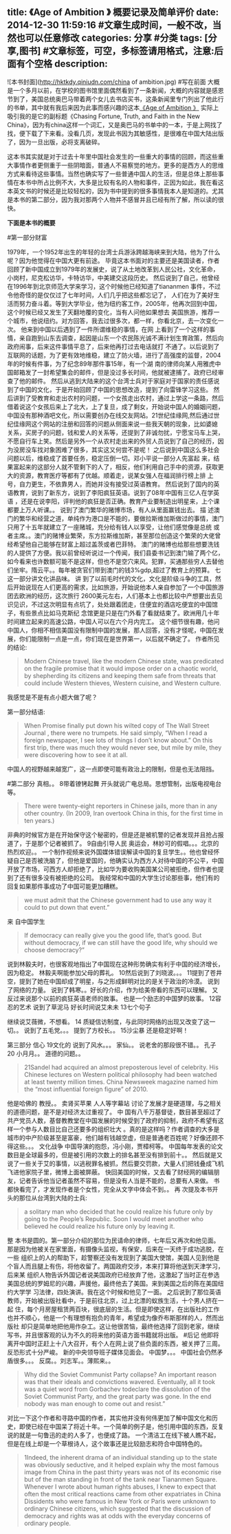 title:  《Age of Ambition 》 概要记录及简单评价
date: 2014-12-30 11:59:16 #文章生成时间，一般不改，当然也可以任意修改
categories: 分享 #分类
tags: [分享,图书] #文章标签，可空，多标签请用格式，注意:后面有个空格
description:  
---


![本书封面](http://hktkdy.qiniudn.com/china of ambition.jpg)
#写在前面
大概是一个多月以前，在学校的图书馆里面偶然看到了一条新闻，大概的内容就是感恩节到了，美国总统奥巴马带着两个女儿去书店买书，这条新闻里专门列出了他此行的书单，其中就有我后来因为此事而感兴趣的这本[《Age of Ambition 》](http://book.douban.com/subject/25740186/)  实际上吸引我的是它的副标题《Chasing Fortune, Truth, and Faith in the New China》，因为有china这样一个词汇，又是奥巴马的书单中的一本，于是上网找了找，便下载了下来看。没看几页，发现此书因为其敏感性，是很难在中国大陆出版了，因为一旦出版，必将支离破碎。

这本书其实就是对于过去十年里中国社会发生的一些重大的事情的回顾，而这些重大事情作者更侧重于一些阴暗面，普通人不易察觉的地方。更多的是西方人的思维方式来看待这些事情。当然也确实写了一些普通中国人的生活，但是总体上那些事情在本书中所占比例不大，大多是比较有名的人物和事件，正因为如此，我在看这本英文书的时候还是比较轻松的，因为书中提到的很多事情我本人是知道的。尤其是本书的第二部分，因为我对那两个人物并不感冒并且已经有所了解，所以读的很快。

**下面是本书的概要**

#第一部分财富

1979年，一个1952年出生的年轻的台湾士兵游泳跨越海峡来到大陆，他为了什么呢？因为他觉得在中国大更有前途。
毕竟这本书面对的主要还是美国读者，作者回顾了新中国成立到1979年的发展史，说了从土地改革到人民公社，文化革命，小岗村，尼克松访华，卡特访华，中美建交这段历史。
然后说到了自己，他曾经在1996年到北京师范大学来学习，这个时候他已经知道了tiananmen 事件，不过令他奇怪的是仅仅过了七年时间，人们几乎把这些都忘记了， 人们在为了美好生活而努力奋斗着。等到大学毕业，他为纽约客工作，2005年，他再次回到中国，这个时候已经又发生了天翻地覆的变化，当有人问他如果想去 美国旅游，推荐一个城市，他说纽约。对方回答，我去过很多次，都一样，你看北京，去一次变化一次。
他来到中国以后遇到了一件所谓维稳的事情，在网 上看到了一个这样的事情，亲自跑到山东去调查，起因是山东一个农民陈光诚不满计划生育政策，然后向政府闹事，后来这件事情平息了，后来他再打过去电话就打 不通了。以后说到了互联网的话题，为了更有效地维稳，建立了防火墙，进行了高强度的监督，2004年的时候有件事，为了纪念89年那件事15年，有一个湖 南的律师向某人用雅虎中国邮箱发了一封希望集会的邮件，但是没过多长时间，他就被逮捕了。政府已经审查了他的邮件。
然后从逃到大陆来的这个台湾士兵对于家庭对于国家的责任感说到了中国的文化，于是开始回顾了中国的思想改造，提到了向雷锋学习这些。
然 后讲到了受教育和走出农村的问题，一个女孩走出农村，通过上学这一条路，然后借着说这个女孩后来上了北大，上了复旦，成了剩女，开始说中国人的婚姻问题， 中国没有那种酒吧文化，所以需要创办在线交友网站。21世纪佳缘网,然后通过世纪佳缘网这个网站的注册和回答的问题从侧面来说一些我天朝的现象，比如婆媳 关系，买房子的问题，钱和爱人的关系等，还提到了非诚勿扰，宁愿宝马车上哭，不愿自行车上笑。然后是另外一个从农村走出来的外贸人员说到了自己的经历，因 为没房没车找对象困难了很多，其实这又何尝不是呢！
之后说到中国这么多社会问题以后，维稳成了首要任务，稳定压倒一切。邓小平说一部分人先富起 来，结果富起来的这部分人就不管剩下的人了，相反，他们利用自己手中的资源，获取更大的资源，教育医疗等都有了优越。顺着走，说某女强人在福润排行榜上排 上号，自力更生，不依靠男人，而她并没有接受过英语教育。
然后说到了国内的英语教育，说到了新东方，说到了李阳疯狂英语。说到了08年中国有三亿人在学英语 ，还是在说李阳，评判他的疯狂是否正确。教育产业要制造出明星来，上个课都要上万人听课。。
说到了澳门繁华的赌博市场，有人从里面赢钱出去。
描 述澳门的繁华和经营之道，单纯作为港口是不能的，要做拉斯维加斯做过的事情，澳门只用了十五年就建立了一座赌城，充分给有钱人以享受，让他们感觉像是总统 或者主席。。澳门的赌博业繁荣，东方拉斯维加斯，甚至那位创造这个繁荣的大佬曾经希望他自己能够在财富上超过盖茨或者巴菲特。
澳门的赌博也给那些想要洗钱的人提供了方便。我以前曾经听说过一个传闻，我们县委书记到澳门输了两个亿，如今看来也许数额可能不是这样，但也不是空穴来风。犯罪，买通那些穷人去替他们坐牢。隋云平。。每年被贪官们带到澳门的钱3%gdp,超过了教育上的预算。
七
这一部分讲文化讲品味。
讲 到了以前毛时代的文化，文化是阶级斗争的工具，然后开始说现在人们更高的需求，比如旅游，开始说他本人亲自参加了一个中国旅游团去欧洲的经历，这次旅行 2600美元左右，人们基本上也都比较中产想要出去见识见识，不过这次明显有点坑了，处处跟着团走，住便宜的酒店吃便宜的中国馆子，有些景点比如马克斯纪 念馆更是只是在门外看了看就结束了。欧洲用几十年时间建立起来的高速公路，中国人可以在六个月内完工。
这个细节很有趣，他问中国人，你相不相信美国没有限制中国的发展，那人回答，没有才怪呢，中国在发展，你们能限制一点是一点，你们现在是世界第一，以后就不确定了。
作者所见的结论:
>Modern Chinese travel, like the modern Chinese state, was predicated on the fragile promise that it would impose order on a chaotic world, by shepherding its citizens and keeping them safe from threats that could include Western thieves, Western cuisine, and Western culture.

我感觉是不是有点小题大做了呢？


第一部分结语:
>When Promise finally put down his wilted copy of The Wall Street Journal , there were no trumpets. He said simply, “When I read a foreign newspaper, I see lots of things I don’t know about.” On this first trip, there was much they would never see, but mile by mile, they were discovering how to see it at all.


中国人的视野越来越宽广，这一点即使可能有政治上的限制，但是也无法阻挡。

#第二部分 真相。。
8带着镣铐起舞
开头就说广电总局。思想管制，出版电视电台等。
>There were twenty-eight reporters in Chinese jails, more than in any other country. (In 2009, Iran overtook China in this, for the first time in ten years.)


非典的时候官方是在开始保守这个秘密的，但是还是被机警的记者发现并且抢占报道了，于是那个记者被抓了。
9自由引导人民
奥运会，林妙可的假唱。。。北京的热烈欢迎。。
一个制作视频来说外国媒体错误解读中国的复旦学生。。他也曾经怀疑自己是否被洗脑了，但他是爱国的，他确实认为西方人对待中国的不公平，中国开放了市场，可西方人却拒绝了，比如华为要收购美国某公司被拒绝，但作者也提到了还有很多没有被拒绝的公司。
我经常和中国的大学生讨论那些事，他们有的回复如果那件事成功了中国可能更加糟糕。
>we must admit that the Chinese government had to use any way it could to put down that event.”

来 自中国学生
>If democracy can really give you the good life, that’s good. But without democracy, if we can still have the good life, why should we choose democracy?”

说到林毅夫时，也很客观地指出了中国现在这种形势确实有利于中国的经济增长，因为稳定。
林毅夫啊能参加父母的葬礼。
10然后说到了刘晓波。。。
11提到了苍井空，提到了她在中国却成了明星，与之形成鲜明对比的是关于政治的冷漠。
说到了网络的力量。
说到了韩寒。。好长的介绍，作为给美帝看的东西可以理解。
又反过来说那个以前的疯狂英语老师的故事。
也是一个励志的中国梦的故事。
12容忍的艺术
说到了草泥马
好长时间说艾未未
13七个句子

继续说艾薇微，不想看。
14
质疑信访制度，与此同时网络的出现又改变了这一切。。
说到了五毛党。。。
提到了方校长。。
15沙尘暴
还是稳定好啊！







第三部分 信心
19文化的 
说到了风水。。。
家仙。。
说老舍的那段很不错。。
孔子
20
小月月。。
道德的问题。。
>21Sandel had acquired an almost preposterous level of celebrity. His Chinese lectures on Western political philosophy had been watched at least twenty million times. China Newsweek magazine named him the “most influential foreign figure” of 2010.

他是哈佛的 教授。。
卖肾买苹果
人人等字幕站
讨论了发展才是硬道理，与之相关的道德问题，是不是对经济太过重视了。
中 国有八千万基督徒，数目甚至超过了共产党员人数，基督教教堂在中国发展的时候受到了政府的抑制，政府不希望有这样一个参与人数目比自己还要多的组织壮大 。真的是这样吗？作者调查的大多是城市的中产阶级甚至是富豪，他们越有钱越空虚，但是普通老百姓呢？好像还顾不得这些。。。
文化战争
中国导演的抱怨，冯小刚，贾樟柯等。
中国每年发表的论文数目是全球最多的，但是被引用的次数上的排名甚至没有排到前十。。
然后就是又说了一些关于艾的事情，以逃税罪名被抓，然后要交罚款，大量人们把钱叠成飞机飞进他家院子里，微博上面被屏蔽。
快回美国的时候，又去看了财经网的编辑朋友，记者告诉他当记者虽然不容易，但是没有人当是不能的，总要有人来做。
书都快看完了，才发现作者是个女性，完全从文字中体会不到。。
再 次提及本书开头的那位从台湾到大陆的士兵:
>a solitary man who decided that he could realize his future only by going to the People’s Republic. Soon I would meet another who believed he could realize his future only by leaving it.

整 本书是圆的。第一部分介绍的那位为民请命的律师，七年后又再次和他见面。那是因为他被关在家里面，有摄像头监视，有保安，后来在一天终于成功逃脱，在一些 组织上的人的帮助下，趁警察还没有发现到了美国大使馆，美国人见到他是个盲人而且腿上有伤，将他收留了。两国政府交涉，本来打算将他送到天津学习，后来某 组织人物告诉外国记者说美国政府已经放弃了他，这激起了当时正在参选美国总统的罗姆尼的兴趣，声援他，最终他去了美国。来到美国之后的陈在美国纽约大学学 习法律，四处演讲。我在这个时候和他见了一面。
之后说到了那位英语教师，开始被出版社看中，于是前往北京，过上北漂的蚁族生活，十个男人挤在一起 住，每个月房屋租赁两百块，很底层的生活。但是即使这样，在出版社的工作也并不顺心，他是一个有理想有抱负的青年，希望成为像乔布斯那样的人，然而出版社 却只是简单地把他用作杂工。这让他很苦恼，最终他选择了回到老家，继续写书，并且很客观的认为不久的将来他的英语方面书籍就将出版。
#后记
他即将离开中国时正赶上十八大召开，有个人在网上说了些负面的东西，被关押了三周。
反恐形式十分严峻。
新的中央领导班子媒体见面会。
中国梦。。。
中国社会仍然矛盾很多。。。
反腐。。刘志军。。薄熙来。。
>Why did the Soviet Communist Party collapse? An important reason was that their ideals and convictions wavered. Eventually, all it took was a quiet word from Gorbachev todeclare the dissolution of the Soviet Communist Party, and the great party was gone. In the end nobody was man enough to come out and resist.”

对比一下这个作者和寻路中国的作者，其实他并没有何伟更加了解中国文化和历史，即使已经在中国呆了将近十年。一个简单的例子是，他引用中国的东西，反复说的就是一句鲁迅的走的人多了，也便成了路。
一个清洁工在线下被人瞧不起，但是在线上却是一个草根诗人，这个故事还是比较励志和符合中国特色的。
>1Indeed, the inherent drama of an individual standing up to the state was obviously seductive, and it helped explain why the most famous image from China in the past thirty years was not of its economic rise but of the man standing in front of the tank near Tiananmen Square. Whenever I wrote about human rights abuses, I knew to expect that often the most critical reactions came from other expatriates in China
Dissidents who were famous in New York or Paris were unknown to ordinary Chinese citizens, which suggested that the discussion of democracy and rights was at odds with the everyday concerns of ordinary people.




